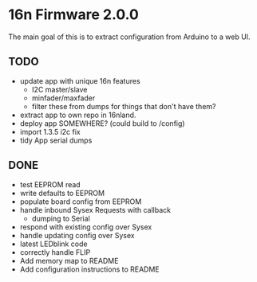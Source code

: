 # 16n Firmware 2.0.0

The main goal of this is to extract configuration from Arduino to a web UI.

## TODO

* update app with unique 16n features
  * I2C master/slave
  * minfader/maxfader
  * filter these from dumps for things that don't have them?
* extract app to own repo in 16nland.
* deploy app SOMEWHERE? (could build to /config)
* import 1.3.5 i2c fix
* tidy App serial dumps

## DONE

* test EEPROM read
* write defaults to EEPROM
* populate board config from EEPROM
* handle inbound Sysex Requests with callback
  * dumping to Serial
* respond with existing config over Sysex
* handle updating config over Sysex
* latest LEDblink code
* correctly handle FLIP
* Add memory map to README
* Add configuration instructions to README
